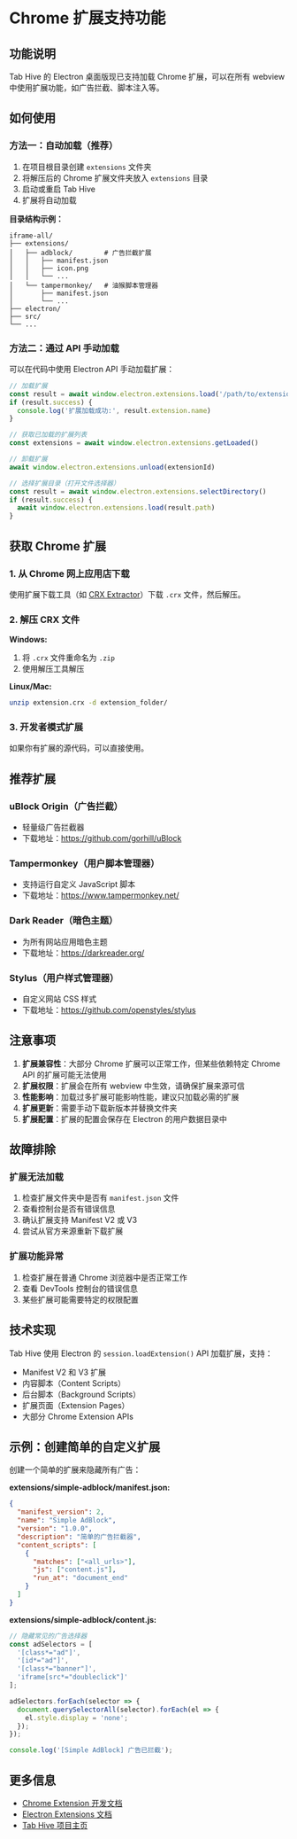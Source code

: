 # Chrome 扩展支持功能

## 功能说明

Tab Hive 的 Electron 桌面版现已支持加载 Chrome 扩展，可以在所有 webview 中使用扩展功能，如广告拦截、脚本注入等。

## 如何使用

### 方法一：自动加载（推荐）

1. 在项目根目录创建 `extensions` 文件夹
2. 将解压后的 Chrome 扩展文件夹放入 `extensions` 目录
3. 启动或重启 Tab Hive
4. 扩展将自动加载

**目录结构示例：**
```
iframe-all/
├── extensions/
│   ├── adblock/        # 广告拦截扩展
│   │   ├── manifest.json
│   │   ├── icon.png
│   │   └── ...
│   └── tampermonkey/   # 油猴脚本管理器
│       ├── manifest.json
│       └── ...
├── electron/
├── src/
└── ...
```

### 方法二：通过 API 手动加载

可以在代码中使用 Electron API 手动加载扩展：

```javascript
// 加载扩展
const result = await window.electron.extensions.load('/path/to/extension')
if (result.success) {
  console.log('扩展加载成功:', result.extension.name)
}

// 获取已加载的扩展列表
const extensions = await window.electron.extensions.getLoaded()

// 卸载扩展
await window.electron.extensions.unload(extensionId)

// 选择扩展目录（打开文件选择器）
const result = await window.electron.extensions.selectDirectory()
if (result.success) {
  await window.electron.extensions.load(result.path)
}
```

## 获取 Chrome 扩展

### 1. 从 Chrome 网上应用店下载

使用扩展下载工具（如 [CRX Extractor](https://crxextractor.com/)）下载 `.crx` 文件，然后解压。

### 2. 解压 CRX 文件

**Windows:**
1. 将 `.crx` 文件重命名为 `.zip`
2. 使用解压工具解压

**Linux/Mac:**
```bash
unzip extension.crx -d extension_folder/
```

### 3. 开发者模式扩展

如果你有扩展的源代码，可以直接使用。

## 推荐扩展

### uBlock Origin（广告拦截）
- 轻量级广告拦截器
- 下载地址：https://github.com/gorhill/uBlock

### Tampermonkey（用户脚本管理器）
- 支持运行自定义 JavaScript 脚本
- 下载地址：https://www.tampermonkey.net/

### Dark Reader（暗色主题）
- 为所有网站应用暗色主题
- 下载地址：https://darkreader.org/

### Stylus（用户样式管理器）
- 自定义网站 CSS 样式
- 下载地址：https://github.com/openstyles/stylus

## 注意事项

1. **扩展兼容性**：大部分 Chrome 扩展可以正常工作，但某些依赖特定 Chrome API 的扩展可能无法使用
2. **扩展权限**：扩展会在所有 webview 中生效，请确保扩展来源可信
3. **性能影响**：加载过多扩展可能影响性能，建议只加载必需的扩展
4. **扩展更新**：需要手动下载新版本并替换文件夹
5. **扩展配置**：扩展的配置会保存在 Electron 的用户数据目录中

## 故障排除

### 扩展无法加载

1. 检查扩展文件夹中是否有 `manifest.json` 文件
2. 查看控制台是否有错误信息
3. 确认扩展支持 Manifest V2 或 V3
4. 尝试从官方来源重新下载扩展

### 扩展功能异常

1. 检查扩展在普通 Chrome 浏览器中是否正常工作
2. 查看 DevTools 控制台的错误信息
3. 某些扩展可能需要特定的权限配置

## 技术实现

Tab Hive 使用 Electron 的 `session.loadExtension()` API 加载扩展，支持：
- Manifest V2 和 V3 扩展
- 内容脚本（Content Scripts）
- 后台脚本（Background Scripts）
- 扩展页面（Extension Pages）
- 大部分 Chrome Extension APIs

## 示例：创建简单的自定义扩展

创建一个简单的扩展来隐藏所有广告：

**extensions/simple-adblock/manifest.json:**
```json
{
  "manifest_version": 2,
  "name": "Simple AdBlock",
  "version": "1.0.0",
  "description": "简单的广告拦截器",
  "content_scripts": [
    {
      "matches": ["<all_urls>"],
      "js": ["content.js"],
      "run_at": "document_end"
    }
  ]
}
```

**extensions/simple-adblock/content.js:**
```javascript
// 隐藏常见的广告选择器
const adSelectors = [
  '[class*="ad"]',
  '[id*="ad"]',
  '[class*="banner"]',
  'iframe[src*="doubleclick"]'
];

adSelectors.forEach(selector => {
  document.querySelectorAll(selector).forEach(el => {
    el.style.display = 'none';
  });
});

console.log('[Simple AdBlock] 广告已拦截');
```

## 更多信息

- [Chrome Extension 开发文档](https://developer.chrome.com/docs/extensions/)
- [Electron Extensions 文档](https://www.electronjs.org/docs/latest/api/extensions)
- [Tab Hive 项目主页](https://github.com/your-repo/tab-hive)

